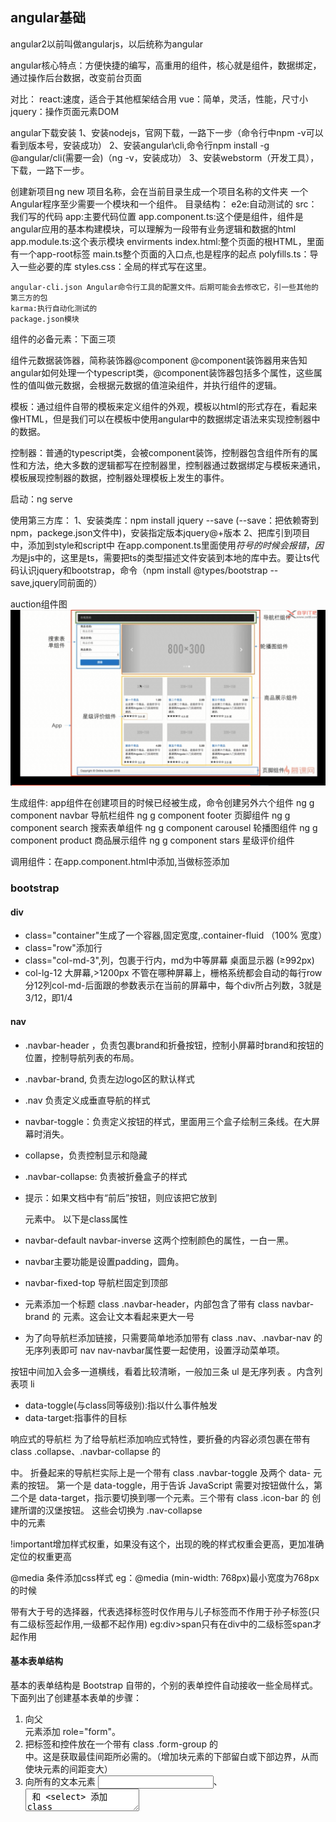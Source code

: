 ## angular基础

angular2以前叫做angularjs，以后统称为angular

angular核心特点：方便快捷的编写，高重用的组件，核心就是组件，数据绑定，通过操作后台数据，改变前台页面

对比：
	react:速度，适合于其他框架结合用
	vue：简单，灵活，性能，尺寸小
	jquery：操作页面元素DOM

angular下载安装
1、安装nodejs，官网下载，一路下一步（命令行中npm -v可以看到版本号，安装成功）
2、安装angular\cli,命令行npm install -g @angular/cli(需要一会)（ng -v，安装成功）
3、安装webstorm（开发工具），下载，一路下一步。

创建新项目ng new 项目名称，会在当前目录生成一个项目名称的文件夹
一个Angular程序至少需要一个模块和一个组件。
目录结构：
	e2e:自动测试的
	src：我们写的代码
		app:主要代码位置
			app.component.ts:这个便是组件，组件是angular应用的基本构建模块，可以理解为一段带有业务逻辑和数据的html
			app.module.ts:这个表示模块
		envirments
		index.html:整个页面的根HTML，里面有一个app-root标签
		main.ts整个页面的入口点,也是程序的起点
		polyfills.ts：导入一些必要的库
		styles.css：全局的样式写在这里。

	angular-cli.json Angular命令行工具的配置文件。后期可能会去修改它，引一些其他的第三方的包
	karma:执行自动化测试的
	package.json模块
组件的必备元素：下面三项

组件元数据装饰器，简称装饰器@component
@component装饰器用来告知angular如何处理一个typescript类，@component装饰器包括多个属性，这些属性的值叫做元数据，会根据元数据的值渲染组件，并执行组件的逻辑。

模板：通过组件自带的模板来定义组件的外观，模板以html的形式存在，看起来像HTML，但是我们可以在模板中使用angular中的数据绑定语法来实现控制器中的数据。

控制器：普通的typescript类，会被component装饰，控制器包含组件所有的属性和方法，绝大多数的逻辑都写在控制器里，控制器通过数据绑定与模板来通讯，模板展现控制器的数据，控制器处理模板上发生的事件。

启动：ng serve

使用第三方库：
1、安装类库：npm install jquery --save (--save：把依赖寄到npm，packege.json文件中)，安装指定版本jquery@+版本
2、把库引到项目中，添加到style和script中
   在app.component.ts里面使用$符号的时候会报错，因为$是js中的，这里是ts，需要把ts的类型描述文件安装到本地的库中去。要让ts代码认识jquery和bootstrap，命令（npm install @types/bootstrap --save,jquery同前面的）
   
auction组件图
![auction组件图](https://github.com/CoderMrD/Note/blob/master/auction%E7%BB%84%E4%BB%B6.png)

生成组件:
app组件在创建项目的时候已经被生成，命令创建另外六个组件
ng g component navbar 导航栏组件
ng g component footer 页脚组件
ng g component search 搜索表单组件
ng g component carousel 轮播图组件
ng g component product 商品展示组件
ng g component stars  星级评价组件

    
调用组件：在app.component.html中添加<app-navbar></app-navbar>,当做标签添加

### bootstrap

#### div
- class="container"生成了一个容器,固定宽度,.container-fluid （100% 宽度）
- class="row"添加行
- class="col-md-3",列，包裹于行内，md为中等屏幕 桌面显示器 (≥992px)
- col-lg-12 大屏幕,>1200px
不管在哪种屏幕上，栅格系统都会自动的每行row分12列col-md-后面跟的参数表示在当前的屏幕中，每个div所占列数，3就是3/12，即1/4

#### nav

- .navbar-header ，负责包裹brand和折叠按钮，控制小屏幕时brand和按钮的位置，控制导航列表的布局。
- .navbar-brand, 负责左边logo区的默认样式
- .nav 负责定义成垂直导航的样式
- navbar-toggle：负责定义按钮的样式，里面用三个盒子绘制三条线。在大屏幕时消失。
- collapse，负责控制显示和隐藏
- .navbar-collapse: 负责被折叠盒子的样式


- 提示：如果文档中有“前后”按钮，则应该把它放到 <nav> 元素中。
以下是class属性
- navbar-default   navbar-inverse 这两个控制颜色的属性，一白一黑。 
- navbar主要功能是设置padding，圆角。
- navbar-fixed-top 导航栏固定到顶部
- <div> 元素添加一个标题 class .navbar-header，内部包含了带有 class navbar-brand 的 <a> 元素。这会让文本看起来更大一号
- 为了向导航栏添加链接，只需要简单地添加带有 class .nav、.navbar-nav 的无序列表即可
nav  nav-navbar属性要一起使用，设置浮动菜单项。

按钮中间加入<span class="icon-bar"></span>会多一道横线，看着比较清晰，一般加三条
ul 是无序列表 。内含列表项 li

- data-toggle(与class同等级别):指以什么事件触发
- data-target:指事件的目标

响应式的导航栏
为了给导航栏添加响应式特性，要折叠的内容必须包裹在带有 class .collapse、.navbar-collapse 的 <div> 中。
折叠起来的导航栏实际上是一个带有 class .navbar-toggle 及两个 data- 元素的按钮。
第一个是 data-toggle，用于告诉 JavaScript 需要对按钮做什么，第二个是 data-target，指示要切换到哪一个元素。三个带有 class .icon-bar 的 <span> 创建所谓的汉堡按钮。
这些会切换为 .nav-collapse <div> 中的元素

!important增加样式权重，如果没有这个，出现的晚的样式权重会更高，更加准确定位的权重更高

@media 条件添加css样式
eg：@media (min-width: 768px)最小宽度为768px的时候

带有大于号的选择器，代表选择标签时仅作用与儿子标签而不作用于孙子标签(只有二级标签起作用,一级都不起作用)
eg:div>span只有在div中的二级标签span才起作用


#### 基本表单结构

基本的表单结构是 Bootstrap 自带的，个别的表单控件自动接收一些全局样式。下面列出了创建基本表单的步骤：
1. 向父 <form> 元素添加 role="form"。
2. 把标签和控件放在一个带有 class .form-group 的 <div> 中。这是获取最佳间距所必需的。（增加块元素的下部留白或下部边界，从而使块元素的间距变大）
3. 向所有的文本元素 <input>、<textarea> 和 <select> 添加 class ="form-control" 。（换行+填充整行 ）

- <input>的placeholder 属性规定可描述输入字段预期值的简短的提示信息

role属性：告知标签的作用

<hr>被水平线分隔的标题和段落


form表单中name属性规定表单的名称。
form 元素的 name 属性提供了一种在脚本中引用表单的方法。

<label> 标签为 input 元素定义标注


#### 按钮
- btn 基本按钮样式
- btn-primary：原始按钮样式
- btn-block:拉伸至父级元素的宽度

#### carousel(轮播图)
仿制。。。。

#### product
1. 在product.component.ts中创建商品的类（export class Product{constructor}），constructor构造
2. 在export class ProductComponent implements OnInit类中声明一个private products: Array<Product>;
3. 在ngOnInit中添加只调用一次的数据
4. div中添加*ngFor, *ngFor根据products数组中的数量来生成相应的代码数量,遍历

#### star
1. 显示实心星星<span class="glyphicon glyphicon-star"></span>，在加上glyphicon-star-empty变成空心的星星，
2. 生成5颗星星在后台添加，ts文件中定义私有变量stars,布尔类型数组，然后在ngoninit中定义数值
3. 将商品组件中的数据传递给星级评价的组件,在子属性加上装饰器@Input,然后在调用这个组建的地方把值传递进去<app-stars [rating]="product.rating"></app-stars>


数据绑定
插值表达式{{}}，直接把对象的属性展示在页面上
属性绑定：将html的标签属性和控制器上的属性做绑定eg：将span的class的glyphicon-star-empty属性和后台的star绑定
<span [class.glyphicon-star-empty]="star"></span>

各个组件都是从顶部开始排的，所以会出现覆盖的情况，可以在style.css中加入样式，body{ padding-top:70px} padding-top是设置上内边距

margin-bottom:下边距

单页Web应用（single page web application，SPA），就是只有一张Web页面的应用，是加载单个HTML 页面并在用户与应用程序交互时动态更新该页面的Web应用程序，是指在浏览器中运行的应用，它们在使用期间不会重新加载页面。

error：
Uncaught TypeError: Cannot read property 'fn' of undefined
在进行前端的开发要注意顺序.将packaage中的jquery和bootstrap引入顺序改一下，先导入jQuery，再导入bootstrap即可
bootstrap中css样式不生效，看一下是不是版本不对

- Unexpected end of JSON input while parsing near:npm cache clean --force


响应式布局：（width=device-width表示当前大小按照设备大小，后一个是缩放，等于1是不缩放）
在head中添加<meta name="viewport" content="width=device-width,initial-scale=1">

## router
![Angular_Route导航](https://github.com/CoderMrD/Note/blob/master/image/Angular_Route%E5%AF%BC%E8%88%AA.png)
![Angular_Route模块](https://github.com/CoderMrD/Note/blob/master/auction%E7%BB%84%E4%BB%B6.png)

#### Angular_Route导航
- Routes:路由配置，在app-routing.module.ts中的const routes中可以添加字典， {path: '',component: HomeComponent}，在访问根路由会出现home组件，path里面不能用斜杠/开头，为了自由的使用相对路径和绝对路径。
路由的名字最好与组件的名称一致，便于开发。
  // 访问根路由时，重定向到home
  {path: '',redirectTo: '/home',pathMatch: 'full'}
- 在路由时传递数据：
	1. 在查询参数中传递数据：{/product?id=1&name=2 => ActivatedRoute.queryParams[id]，在路由的目标组件中用后面的方式获取参数
	2. 在路由路径中传递数据：path:/product/:id} => /product/1 => ActivatedRoute.params[id]，在定义路由路径的时候就要指定参数的名字
	3. 在路由配置中传递参数：{path:/product,component:ProductComponent,data:[{isProd:true}]} => ActivatedRoute.data[0][isProd],在路由的配置中定义一些静态的数据(data),在路由的目标组件中通过获取数组下标，来获取参数
- <router-outlet></router-outlet>给组件占位
- routerlink在html中声明路由导航用的指令。<a [routerLink]="['/']">主页</a>
参数是一个数组，而不是一个字符串。若是想传递参数，可以在后面添加
- <!-- (click)，angular数据绑定的第三种方式，事件绑定，input这个button，由控制器的toProductDetails()方法处理 -->
<input type="button" value="商品详情" (click)="toProductDetails()">

code404组件，如果输入不存在路由的时候，显示code404组件

- ActivatedRoute：当前激活的路由对象，保存着当前路由信息，路由地址参数等
product.component.ts中添加constructor(private routeInfo: ActivatedRoute) { }

- 创建组件的时候constructor方法会被调用，ngOnInit方法会运行一次，当连续再次调用相同组件的时候不会再次执行，参数仍然保持着第一次被创建时候的值，解决方法是使用参数订阅，现在使用的方式是参数快照(this.routeInfo.snapshot快照)

- 子路由
语法：